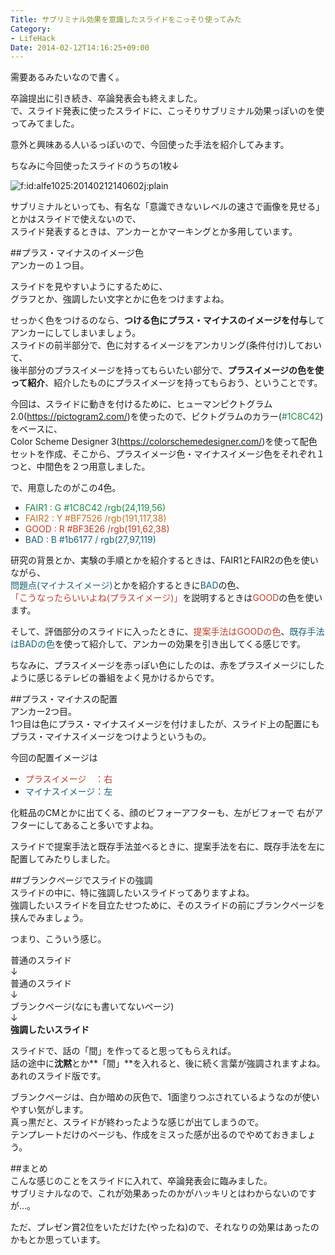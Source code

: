 ```yaml
---
Title: サブリミナル効果を意識したスライドをこっそり使ってみた
Category:
- LifeHack
Date: 2014-02-12T14:16:25+09:00
---
```


需要あるみたいなので書く。  
  
卒論提出に引き続き、卒論発表会も終えました。  
で、スライド発表に使ったスライドに、こっそりサブリミナル効果っぽいのを使ってみてました。  
  
意外と興味ある人いるっぽいので、今回使った手法を紹介してみます。  
  
ちなみに今回使ったスライドのうちの1枚↓  
  
<p><span ><img src="https://cdn-ak.f.st-hatena.com/images/fotolife/a/alfe1025/20140212/20140212140602.jpg" alt="f:id:alfe1025:20140212140602j:plain" title="f:id:alfe1025:20140212140602j:plain" class="hatena-fotolife" itemprop="image"></span></p>  




<!-- more -->


  
サブリミナルといっても、有名な「意識できないレベルの速さで画像を見せる」とかはスライドで使えないので、    
スライド発表するときは、アンカーとかマーキングとか多用しています。  
  
##プラス・マイナスのイメージ色  
アンカーの１つ目。  
  
スライドを見やすいようにするために、  
グラフとか、強調したい文字とかに色をつけますよね。  
  
せっかく色をつけるのなら、<b>つける色にプラス・マイナスのイメージを付与</b>してアンカーにしてしまいましょう。  
スライドの前半部分で、色に対するイメージをアンカリング(条件付け)しておいて、  
後半部分のプラスイメージを持ってもらいたい部分で、<b>プラスイメージの色を使って紹介</b>、紹介したものにプラスイメージを持ってもらおう、ということです。  
  
  
今回は、スライドに動きを付けるために、ヒューマンピクトグラム2.0(https://pictogram2.com/)を使ったので、ピクトグラムのカラー(<span style="color: #1C8C42 ">#1C8C42</span>)をベースに、  
Color Scheme Designer 3(https://colorschemedesigner.com/)を使って配色セットを作成、そこから、プラスイメージ色・マイナスイメージ色をそれぞれ１つと、中間色を２つ用意しました。  
  
で、用意したのがこの4色。  
 - <span style="color: #1C8C42 ">FAIR1    : G #1C8C42 /rgb(24,119,56)</span>  
 - <span style="color: #BF7526 ">FAIR2    : Y #BF7526 /rgb(191,117,38)  </span>  
 - <span style="color: #BF3E26 ">GOOD     : R #BF3E26 /rgb(191,62,38)  </span>   
 - <span style="color: #1b6177 ">BAD      : B #1b6177 / rgb(27,97,119)  </span> 
  
研究の背景とか、実験の手順とかを紹介するときは、FAIR1とFAIR2の色を使いながら、  
<span style="color: #1b6177 ">問題点(マイナスイメージ)</span>とかを紹介するときに<span style="color: #1b6177 ">BAD</span>の色、  
<span style="color: #BF3E26 ">「こうなったらいいよね(プラスイメージ)」</span>を説明するときは<span style="color: #BF3E26 ">GOOD</span>の色を使います。  
  
そして、評価部分のスライドに入ったときに、<span style="color: #BF3E26 ">提案手法はGOODの色</span>、<span style="color: #1b6177 ">既存手法はBADの色</span>を使って紹介して、アンカーの効果を引き出してくる感じです。  
  
ちなみに、プラスイメージを赤っぽい色にしたのは、赤をプラスイメージにしたように感じるテレビの番組をよく見かけるからです。  
  
  
##プラス・マイナスの配置  
アンカー2つ目。  
1つ目は色にプラス・マイナスイメージを付けましたが、スライド上の配置にもプラス・マイナスイメージをつけようというもの。  
  
今回の配置イメージは  
- <span style="color: #BF3E26 ">プラスイメージ　：右  </span>  
- <span style="color: #1b6177 ">マイナスイメージ：左  </span>
  
化粧品のCMとかに出てくる、顔のビフォーアフターも、左がビフォーで 右がアフターにしてあること多いですよね。  
  
スライドで提案手法と既存手法並べるときに、提案手法を右に、既存手法を左に配置してみたりしました。  
  
##ブランクページでスライドの強調  
スライドの中に、特に強調したいスライドってありますよね。  
強調したいスライドを目立たせつために、そのスライドの前にブランクページを挟んでみましょう。  
  
つまり、こういう感じ。
  
普通のスライド  
↓  
普通のスライド  
↓  
ブランクページ(なにも書いてないページ)  
↓  
**強調したいスライド**  
  
  
  
  
スライドで、話の「間」を作ってると思ってもらえれば。  
話の途中に**沈黙**とか**「間」**を入れると、後に続く言葉が強調されますよね。  
あれのスライド版です。  
  
  
ブランクページは、白か暗めの灰色で、1面塗りつぶされているようなのが使いやすい気がします。  
真っ黒だと、スライドが終わったような感じが出てしまうので。  
テンプレートだけのページも、作成をミスった感が出るのでやめておきましょう。  
  
  
##まとめ  
こんな感じのことをスライドに入れて、卒論発表会に臨みました。  
サブリミナルなので、これが効果あったのかがハッキリとはわからないのですが…。  
  
ただ、プレゼン賞2位をいただけた(やったね)ので、それなりの効果はあったのかもとか思っています。
